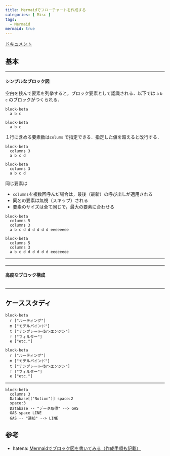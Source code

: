 ```yaml
---
title: Mermaidでフローチャートを作成する
categories: [ Misc ]
tags:
  - Mermaid
mermaid: true
---
```



[ドキュメント](https://mermaid.js.org/syntax/block.html)

## 基本

---
#### シンプルなブロック図

空白を挟んで要素を列挙すると，ブロック要素として認識される．以下では `a` `b` `c` のブロックがつくられる．

```
block-beta
  a b c
```
```mermaid
block-beta
  a b c
```

１行に含める要素数は`colums` で指定できる．指定した値を超えると改行する．

```
block-beta
  columns 3
  a b c d
```
```mermaid
block-beta
  columns 3
  a b c d
```

同じ要素は
- `columns`を複数回呼んだ場合は，最後（最新）の呼び出しが適用される
- 同名の要素は無視（スキップ）される
- 要素のサイズは全て同じで，最大の要素に合わせる

```
block-beta
  columns 5
  columns 3
  a b c d d d d d d eeeeeeee
```
```mermaid
block-beta
  columns 5
  columns 3
  a b c d d d d d d eeeeeeee
```

---
#### 


---
#### 高度なブロック構成


```mermaid
```



---
## ケーススタディ





```mermaid
block-beta
  r ["ルーティング"]
  m ["モデルバインド"]
  t ["テンプレート<br>エンジン"]
  f ["フィルター"]
  e ["etc."]
```

```mermaid
block-beta
  r ["ルーティング"]
  m ["モデルバインド"]
  t ["テンプレート<br>エンジン"]
  f ["フィルター"]
  e ["etc."]
```



















---



```mermaid
block-beta
  columns 3
  Database[("Notion")] space:2
  space:3
  Database -- "データ取得" --> GAS
  GAS space LINE
  GAS -- "通知" --> LINE
```


## 

## 


## 参考
- hatena: [Mermaidでブロック図を書いてみる（作成手順も記載）](https://miya-moto-memo.hatenablog.com/entry/2024/06/28/183000)
